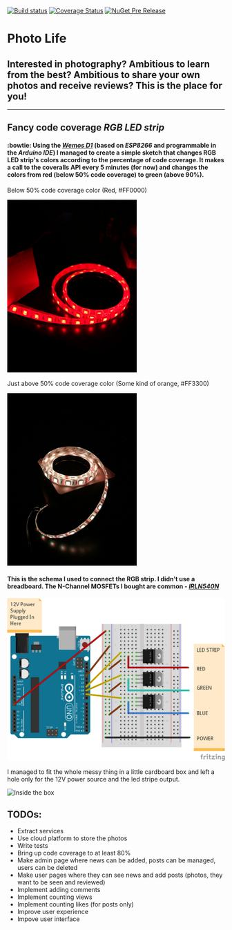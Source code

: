 [![Build status](https://ci.appveyor.com/api/projects/status/jt3jtnvqnyfstq25?svg=true)](https://ci.appveyor.com/project/Branimir123/photolife)
[![Coverage Status](https://coveralls.io/repos/github/Branimir123/PhotoLife/badge.svg?branch=master)](https://coveralls.io/github/Branimir123/PhotoLife?branch=master)
[![NuGet Pre Release](https://img.shields.io/nuget/vpre/Microsoft.AspNet.Mvc.svg)](https://github.com/Branimir123/PhotoLife)

# Photo Life

## Interested in photography? Ambitious to learn from the best? Ambitious to share your own photos and receive reviews? This is the place for you!
---------------------------
## Fancy code coverage *RGB LED strip*

#### :bowtie: Using the *[Wemos D1](https://www.wemos.cc/product/d1.html)* (based on *ESP8266* and programmable in the *Arduino IDE*) I managed to create a simple sketch that changes RGB LED strip's colors according to the percentage of **code coverage**. It makes a call to the coveralls API every 5 minutes (for now) and changes the colors from red (below 50% code coverage) to green (above 90%).

Below 50% code coverage color (Red, #FF0000)

<img src="/WemosD1-CodeCoverageLEDStrip/below50.jpg" alt="Below 50" width="300">

Just above 50% code coverage color (Some kind of orange, #FF3300)

<img src="/WemosD1-CodeCoverageLEDStrip/55.jpg" alt="55" width="300">

#### This is the schema I used to connect the RGB strip. I didn't use a breadboard. The N-Channel MOSFETs I bought are common - *[IRLN540N](http://www.infineon.com/dgdl/irl540n.pdf?fileId=5546d462533600a40153565fbd752565)*

![Connecting the RGB LED strip](/WemosD1-CodeCoverageLEDStrip/HowToConnect.png)

I managed to fit the whole messy thing in a little cardboard box and left a hole only for the 12V power source and the led stripe output.

<img src="/WemosD1-CodeCoverageLEDStrip/inside.jpg" alt="Inside the box" width="300">

## TODOs: 
- Extract services
- Use cloud platform to store the photos
- Write tests
- Bring up code coverage to at least 80%
- Make admin page where news can be added, posts can be managed, users can be deleted
- Make user pages where they can see news and add posts (photos, they want to be seen and reviewed)
- Implement adding comments
- Implement counting views 
- Implement counting likes (for posts only)
- Improve user experience
- Impove user interface

